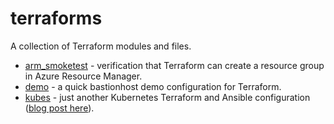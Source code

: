 # terraforms

A collection of Terraform modules and files.

- [arm_smoketest](https://github.com/bonovoxly/terraforms/tree/master/ARM/smoketest) - verification that Terraform can create a resource group in Azure Resource Manager.
- [demo](https://github.com/bonovoxly/terraforms/tree/master/ARM/demo) - a quick bastionhost demo configuration for Terraform.
- [kubes](https://github.com/bonovoxly/terraforms/tree/master/kubes) - just another Kubernetes Terraform and Ansible configuration ([blog post here](http://bonovoxly.github.io/2017-02-28-another-terraform-ansible-kubernetes)).
